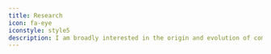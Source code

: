 ```yaml
---
title: Research
icon: fa-eye
iconstyle: style5
description: I am broadly interested in the origin and evolution of complex traits.  Current projects focus on the origins of vision across all animals, macroevolutionary patterns shaping gene family evolution, and the evolution of vision & multisensory integration in fungi. 
---
```

